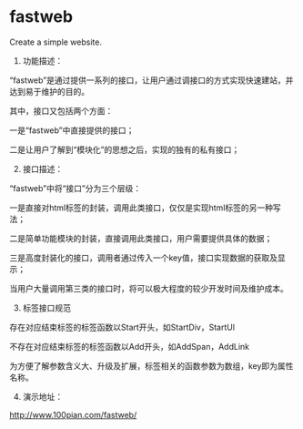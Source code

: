 # fastweb
Create a simple website.

1. 功能描述：

“fastweb”是通过提供一系列的接口，让用户通过调接口的方式实现快速建站，并达到易于维护的目的。

其中，接口又包括两个方面：

一是“fastweb”中直接提供的接口；

二是让用户了解到“模块化”的思想之后，实现的独有的私有接口；


2. 接口描述：

“fastweb”中将“接口”分为三个层级：

一是直接对html标签的封装，调用此类接口，仅仅是实现html标签的另一种写法；

二是简单功能模块的封装，直接调用此类接口，用户需要提供具体的数据；

三是高度封装化的接口，调用者通过传入一个key值，接口实现数据的获取及显示；

当用户大量调用第三类的接口时，将可以极大程度的较少开发时间及维护成本。

3. 标签接口规范

存在对应结束标签的标签函数以Start开头，如StartDiv，StartUl

不存在对应结束标签的标签函数以Add开头，如AddSpan，AddLink

为方便了解参数含义大、升级及扩展，标签相关的函数参数为数组，key即为属性名称。


4. 演示地址：

http://www.100pian.com/fastweb/